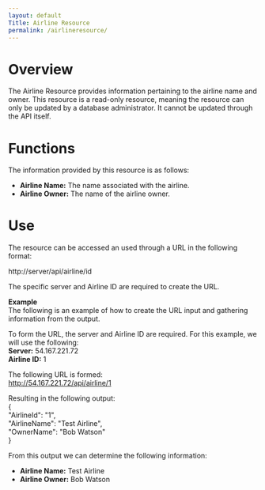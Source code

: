 ```yaml
---
layout: default
Title: Airline Resource
permalink: /airlineresource/
---  
```

# Overview  
The Airline Resource provides information pertaining to the airline name and owner. This resource is a read-only resource, meaning the resource can only be updated by a database administrator. It cannot be updated through the API itself.
# Functions  
The information provided by this resource is as follows:  
- **Airline Name:** The name associated with the airline.  
- **Airline Owner:** The name of the airline owner.
# Use  
The resource can be accessed an used through a URL in the following format:  
  
  http://server/api/airline/id  

  The specific server and Airline ID are required to create the URL.  

**Example**  
The following is an example of how to create the URL input and gathering information from the output.  

To form the URL, the server and Airline ID are required. For this example, we will use the following:  
**Server:** 54.167.221.72  
**Airline ID:** 1  
  
The following URL is formed:  
http://54.167.221.72/api/airline/1  
  
Resulting in the following output:  
{  
    "AirlineId": "1",  
    "AirlineName": "Test Airline",  
    "OwnerName": "Bob Watson"  
}  
  
  From this output we can determine the following information:  
  - **Airline Name:** Test Airline  
  - **Airline Owner:** Bob Watson
